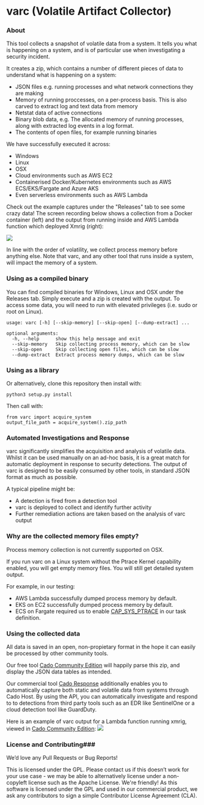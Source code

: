 # varc (Volatile Artifact Collector) #

### About ###
This tool collects a snapshot of volatile data from a system.
It tells you what is happening on a system, and is of particular use when investigating a security incident.

It creates a zip, which contains a number of different pieces of data to understand what is happening on a system:
- JSON files e.g. running processes and what network connections they are making
- Memory of running proccesses, on a per-process basis. This is also carved to extract log and text data from memory
- Netstat data of active connections
- Binary blob data, e.g. The allocated memory of running processes, along with extracted log events in a log format.
- The contents of open files, for example running binaries

We have successfully executed it across:
- Windows
- Linux
- OSX
- Cloud environments such as AWS EC2
- Containerised Docker/Kubernetes environments such as AWS ECS/EKS/Fargate and Azure AKS
- Even serverless environments such as AWS Lambda

Check out the example captures under the "Releases" tab to see some crazy data!
The screen recording below shows a collection from a Docker container (left) and the output from running inside and AWS Lambda function which deployed Xmrig (right):

![](docs/varc_demo.gif)

In line with the order of volatility, we collect process memory before anything else. Note that varc, and any other tool that runs inside a system, will impact the memory of a system.

### Using as a compiled binary ###
You can find compiled binaries for Windows, Linux and OSX under the Releases tab.
Simply execute and a zip is created with the output.
To access some data, you will need to run with elevated privileges (i.e. sudo or root on Linux).
```
usage: varc [-h] [--skip-memory] [--skip-open] [--dump-extract] ...

optional arguments:
  -h, --help      show this help message and exit
  --skip-memory   Skip collecting process memory, which can be slow
  --skip-open     Skip collecting open files, which can be slow
  --dump-extract  Extract process memory dumps, which can be slow
```

### Using as a library ###

Or alternatively, clone this repository then install with:
```
python3 setup.py install
```

Then call with: 
```
from varc import acquire_system
output_file_path = acquire_system().zip_path
```

### Automated Investigations and Response ###
varc significantly simplifies the acquisition and analysis of volatile data.
Whilst it can be used manually on an ad-hoc basis, it is a great match for automatic deployment in response to security detections.
The output of varc is designed to be easily consumed by other tools, in standard JSON format as much as possible.

A typical pipeline might be:
* A detection is fired from a detection tool
* varc is deployed to collect and identify further activity
* Further remediation actions are taken based on the analysis of varc output

 ### Why are the collected memory files empty? ###
Process memory collection is not currently supported on OSX.

If you run varc on a Linux system without the Ptrace Kernel capability enabled, you will get empty memory files.
You will still get detailed system output.

For example, in our testing:
* AWS Lambda successfully dumped process memory by default.
* EKS on EC2 successfully dumped process memory by default.
* ECS on Fargate required us to enable [CAP_SYS_PTRACE](https://docs.aws.amazon.com/AWSCloudFormation/latest/UserGuide/aws-properties-ecs-taskdefinition-kernelcapabilities.html) in our task definition.


### Using the collected data ###
All data is saved in an open, non-propietary format in the hope it can easily be processed by other community tools.

Our free tool [Cado Community Edition](https://www.cadosecurity.com/cado-community-edition/) will happily parse this zip, and display the JSON data tables as intended.

Our commercial tool [Cado Response](https://www.cadosecurity.com/platform/) additionally enables you to automatically capture both static and volatile data from systems through Cado Host. By using the API, you can automatically investigate and respond to to detections from third party tools such as an EDR like SentinelOne or a cloud detection tool like GuardDuty.

Here is an example of varc output for a Lambda function running xmrig, viewed in [Cado Community Edition](https://www.cadosecurity.com/cado-community-edition/):
![](docs/varc.png)

### License and Contributing###
We’d love any Pull Requests or Bug Reports!

This is licensed under the GPL. Please contact us if this doesn’t work for your use case - we may be able to alternatively license under a non-copyleft license such as the Apache License. We're friendly!
As this software is licensed under the GPL and used in our commercial product, we ask any contributors to sign a simple Contributor License Agreement (CLA). 



